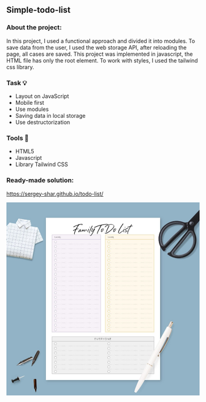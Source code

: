 ## Simple-todo-list 

### About the project:
In this project, I used a functional approach and divided it into modules.  To save data from the user, I used the web storage API, after reloading the page, all cases are saved.  This project was implemented in javascript, the HTML file has only the root element. To work with styles, I used the tailwind css library.

### Task :bulb:

* Layout on JavaScript
* Mobile first
* Use modules
* Saving data in local storage
* Use destructorization


### Tools :hammer:

* HTML5
* Javascript
* Library Tailwind CSS

### Ready-made solution:

https://sergey-shar.github.io/todo-list/

![alt text](pictures/family-life-household-do.jpeg)
